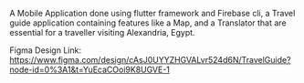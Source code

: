 A Mobile Application done using flutter framework and Firebase cli,
a Travel guide application containing features like a Map, and a Translator that are essential for a traveller visiting Alexandria, Egypt.



Figma Design Link:
https://www.figma.com/design/cAsJ0UYYZHGVALvr524d6N/TravelGuide?node-id=0%3A1&t=YuEcaCOoi9K8UGVE-1
